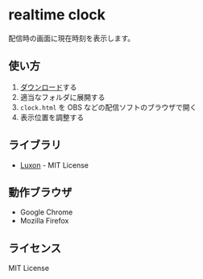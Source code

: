 realtime clock
===============

配信時の画面に現在時刻を表示します。

## 使い方
1. [ダウンロード](https://github.com/PRiMENON/realtime-clock/archive/master.zip)する
1. 適当なフォルダに展開する
1. `clock.html` を OBS などの配信ソフトのブラウザで開く
1. 表示位置を調整する

## ライブラリ

* [Luxon](https://moment.github.io/luxon/) - MIT License

## 動作ブラウザ

* Google Chrome
* Mozilla Firefox

## ライセンス
MIT License
